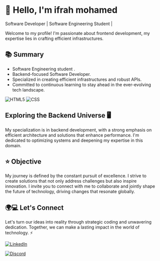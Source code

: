 # 👋 Hello, I'm ifrah mohamed

 Software Developer | Software Engineering Student | 

Welcome to my profile! I'm passionate about frontend development, my expertise lies in crafting efficient infrastructures.

## 📚 Summary
- Software Engineering student .
- Backend-focused Software Developer.
- Specialized in creating efficient infrastructures and robust APIs.
- Committed to continuous learning to stay ahead in the ever-evolving tech landscape.

![HTML5](https://img.shields.io/badge/HTML5-E34F26?style=for-the-badge&logo=html5&logoColor=white)
![CSS](https://img.shields.io/badge/CSS3-1572B6?style=for-the-badge&logo=css3&logoColor=white)



## Exploring the Backend Universe 🖥
My specialization is in backend development, with a strong emphasis on efficient architecture and solutions that enhance performance. I'm dedicated to optimizing systems and deepening my expertise in this domain.


## ⭐ Objective
My journey is defined by the constant pursuit of excellence. I strive to create solutions that not only address challenges but also inspire innovation. I invite you to connect with me to collaborate and jointly shape the future of technology, driving changes that resonate globally.

## 🌍💻 Let's Connect
Let's turn our ideas into reality through strategic coding and unwavering dedication. Together, we can make a lasting impact in the world of technology. ⚡

  <a href="https://www.linkedin.com/in/laura-claro-mathias-580965222/" target="_blank">
    <img loading="lazy" src="https://img.shields.io/badge/-LinkedIn-%230077B5?style=for-the-badge&logo=linkedin&logoColor=white" alt="LinkedIn">
  </a>
  
 [![Discord](https://img.shields.io/badge/-Discord-%232c3e50?style=for-the-badge&logo=discord&logoColor=white)]((https://discord.com/channels/@me)])

